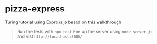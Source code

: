 # pizza-express
Turing tutorial using Express.js based on [this walkthrough](https://github.com/turingschool-examples/pizza-express)

>Run the tests with `npm test`
>Fire up the server using `node server.js` and vist `http://localhost:3000/`
